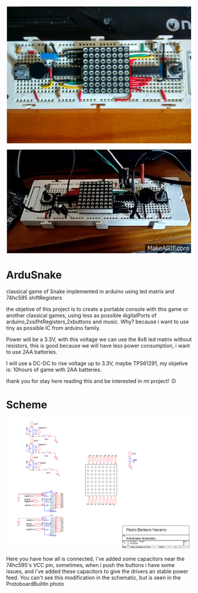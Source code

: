 <p align="center">
  <img src="https://raw.githubusercontent.com/PitBarber/ArduSnake/master/DFE27753-16EA-4046-82B0-1DEAE4ECBF42.jpg" width="500"/>
</p>
<p align="center">
  <img src="https://raw.githubusercontent.com/PitBarber/ArduSnake/master/ArduSnake.gif" width="500"/>
</p>


# ArduSnake
classical game of Snake implemented in arduino using led matrix and 74hc595 shiftRegisters

the objetive of this project is to create a portable console with this game or another classical games,
using less as possible digitalPorts of arduino,2xsifhtRegisters,2xbuttons and music. 
Why? because i want to use tiny as possible IC from arduino family.

Power  will be a 3.3V, with this voltage we can use the 8x8 led matrix without resistors, this is good because we will have less power consumption, i want to use 2AA batteries.

I will use a DC-DC to rise voltage up to 3.3V, maybe TPS61291, my objetive is: 10hours of game with 2AA batteries.

thank you for stay here reading this and be interested in mi project! :D

# Scheme

<p align="center">
  <img src="https://raw.githubusercontent.com/PitBarber/ArduSnake/master/ArduSnake%20Scheme.PNG" width="900"/>
</p>

Here you have how all is connected, i've added some capacitors near the 74hc595's VCC pin, sometimes, when i push the buttons i have some issues, and i've added these capacitors to give the drivers an stable power feed.
You can't see this modification in the schematic, but is seen in the ProtoboardBuiltIn photo
